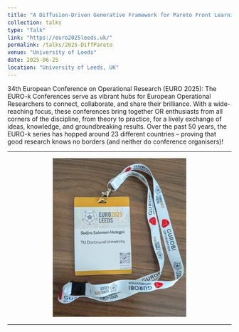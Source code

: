 ```yaml
---
title: "A Diffusion-Driven Generative Framework for Pareto Front Learning"
collection: talks
type: "Talk"
link: "https://euro2025leeds.uk/"
permalink: /talks/2025-DiffPareto
venue: "University of Leeds"
date: 2025-06-25
location: "University of Leeds, UK"
---
```


34th European Conference on Operational Research (EURO 2025): 
The EURO-k Conferences serve as vibrant hubs for European Operational Researchers to connect, collaborate, and share their brilliance. With a wide-reaching focus, these conferences bring together OR enthusiasts from all corners of the discipline, from theory to practice, for a lively exchange of ideas, knowledge, and groundbreaking results. Over the past 50 years, the EURO-k series has hopped around 23 different countries – proving that good research knows no borders (and neither do conference organisers)!

___

<p align="center">
  <img src="/images/badge_euro.jpeg" alt="QR code" width="300">
</p>

___

